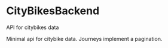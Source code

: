 # CityBikesBackend
API for citybikes data

Minimal api for citybike data. Journeys implement a pagination.
